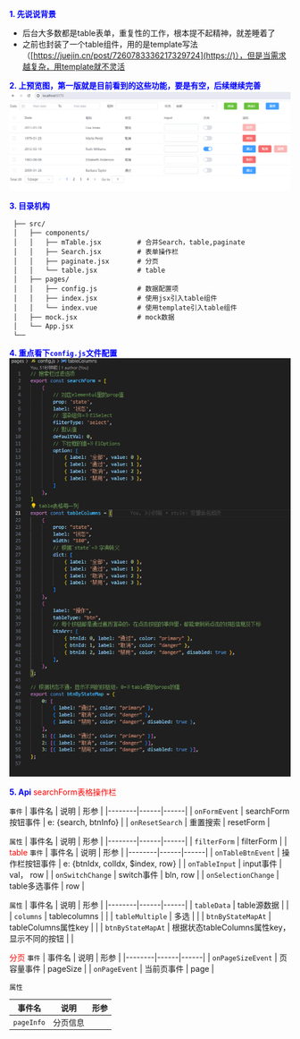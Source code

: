 **<span style="color:blue;">1. 先说说背景</span>**
   
   - 后台大多数都是table表单，重复性的工作，根本提不起精神，就差睡着了
   - 之前也封装了一个table组件，用的是template写法（[https://juejin.cn/post/7260783336217329724](https://)），但是当需求越复杂，用template就不灵活

**<span style="color:blue;">2. 上预览图，第一版就是目前看到的这些功能，要是有空，后续继续完善</span>**
![示例图片](./public/image.png)

**<span style="color:blue;">3. 目录机构</span>**
  ```
   ├── src/
   │   ├── components/
   │   │   ├── mTable.jsx         # 合并Search，table,paginate
   │   │   ├── Search.jsx         # 表单操作栏
   │   │   ├── paginate.jsx       # 分页
   │   │   └── table.jsx          # table
   │   ├── pages/
   │   │   ├── config.js          # 数据配置项
   │   │   ├── index.jsx          # 使用jsx引入table组件
   │   │   └── index.vue          # 使用template引入table组件
   │   ├── mock.jsx               # mock数据
   │   └── App.jsx
   └──
  ```
  **<span style="color:blue;">4. 重点看下`config.js`文件配置</span>**
![示例图片](./public/info.png)

**<span style="color:blue;">5. Api</span>**
    <span style="color:red;">searchForm表格操作栏</span>

`事件`
| 事件名   | 说明 | 形参 |
|--------|------|------|
| `onFormEvent`   | searchForm按钮事件   | e: {search, btnInfo}   |
| `onResetSearch`   | 重置搜索   | resetForm |

`属性`
| 事件名   | 说明 | 形参 |
|--------|------|------|
| `filterForm`   | filterForm   |  |
<span style="color:red;">table</span>
`事件`
| 事件名   | 说明 | 形参 |
|--------|------|------|
| `onTableBtnEvent`   | 操作栏按钮事件   | e: {btnIdx, colIdx, $index, row}   |
| `onTableInput`   | input事件   | val， row |
| `onSwitchChange`   | switch事件   | bln, row |
| `onSelectionChange`   | table多选事件   | row |

`属性`
| 事件名   | 说明 | 形参 |
|--------|------|------|
| `tableData`   | table源数据   |  |
| `columns`   | tablecolumns   |  |
| `tableMultiple`   | 多选   |  |
| `btnByStateMapAt`   |  tableColumns属性key  |  |
| `btnByStateMapAt`   | 根据状态tableColumns属性key，显示不同的按钮   |  |

<span style="color:red;">分页</span>
`事件`
| 事件名   | 说明 | 形参 |
|--------|------|------|
| `onPageSizeEvent`   | 页容量事件   | pageSize   |
| `onPageEvent`   | 当前页事件   | page |

`属性`

| 事件名   | 说明 | 形参 |
|--------|------|------|
| `pageInfo`   | 分页信息   |  |